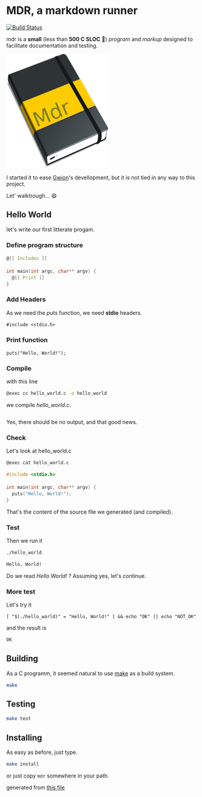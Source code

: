 # MDR, a markdown runner

[![Build Status](https://travis-ci.org/fennecdjay/mdr.svg?branch=master)](https://travis-ci.org/fennecdjay/mdr)

mdr is a **small** (less than **500 C SLOC** :champagne:) *program* and *markup*
designed to facilitate documentation and testing.  


![logo](logoreadme.png "The Mdr logo! (WIP)")

I started it to ease [Gwion](https://github.com/fennecdjay/gwion)'s devellopment,
but it is not tied in any way to this project.  

Let' walktrough... :smile:

## Hello World
let's write our first litterate progam.

### Define program structure

``` hello_world.c
@[[ Includes ]]

int main(int argc, char** argv) {
  @[[ Print ]]
}
```


### Add Headers
As we need the *puts* function, we need **stdio** headers.

``` Includes
#include <stdio.h>
```


### Print function

``` Print
puts("Hello, World!");
```



### Compile
with this line
``` sh
@exec cc hello_world.c -o hello_world
```
we compile *hello_world.c*.

``` sh
```

Yes, there should be no output, and that good news.



### Check
Let's look at hello_world.c

``` sh
@exec cat hello_world.c
```

``` c
#include <stdio.h>

int main(int argc, char** argv) {
  puts("Hello, World!");
}
```

That's the content of the source file we generated (and compiled).



### Test

Then we run it
``` sh
./hello_world
```

``` sh
Hello, World!
```

Do we read *Hello World!* ?
Assuming yes, let's continue.

### More test
Let's try it
```
[ "$(./hello_world)" = "Hello, World!" ] && echo "OK" || echo "NOT_OK"
```

and the result is
``` sh
OK
```

## Building

As a C programm, it seemed natural to use [make](https://www.gnu.org/software/make)
as a build system.

``` sh
make
```

## Testing

``` sh
make test
```

## Installing

As easy as before, just type.

``` sh
make install
```
or just copy `mdr` somewhere in your path.

generated from [this file](https://github.com/fennecdjay/mdr/blob/master/README.mdr)

<!-- cleaning -->
